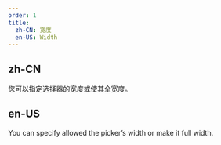 ```yaml
---
order: 1
title:
  zh-CN: 宽度
  en-US: Width
---
```


## zh-CN

您可以指定选择器的宽度或使其全宽度。

## en-US

You can specify allowed the picker’s width or make it full width.
